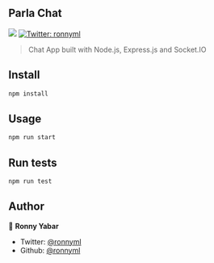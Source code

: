 Parla Chat
--------
<p>
  <img src="https://img.shields.io/badge/version-0.1.0-blue.svg?cacheSeconds=2592000" />
  <a href="https://twitter.com/ronnyml">
    <img alt="Twitter: ronnyml" src="https://img.shields.io/twitter/follow/ronnyml.svg?style=social" target="_blank" />
  </a>
</p>

> Chat App built with Node.js, Express.js and Socket.IO

## Install

```sh
npm install
```

## Usage

```sh
npm run start
```

## Run tests

```sh
npm run test
```

## Author

👤 **Ronny Yabar**

* Twitter: [@ronnyml](https://twitter.com/ronnyml)
* Github: [@ronnyml](https://github.com/ronnyml)
